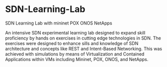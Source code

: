 # SDN-Learning-Lab
SDN Learning Lab with mininet POX ONOS NetApps

An intensive SDN experimental learning lab designed to expand skill proficiency by hands on exercises in cutting edge technologies in SDN.  The exercises were designed to enhance sills and knowledge of SDN architecture and concepts like REST and Intent-Based Networking.  This was achieved with simulations by means of Virtualization and Contained Applications within VMs including Mininet, POX, ONOS, and NetApps.
